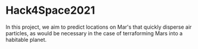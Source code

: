 # Hack4Space2021
In this project, we aim to predict locations on Mar's that quickly disperse air particles, as would be necessary in the case of terraforming Mars into a habitable planet.
